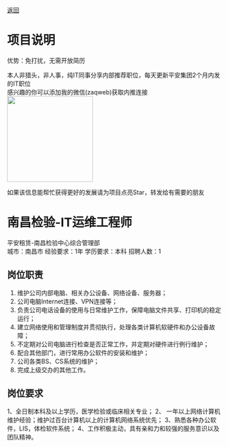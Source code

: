 [返回](../../)

# 项目说明

优势：免打扰，无需开放简历

本人非猎头，非人事，纯IT同事分享内部推荐职位，每天更新平安集团2个月内发的IT职位  
感兴趣的你可以添加我的微信(zaqweb)获取内推连接  
<img src="https://github.com/zaqweb/PA-IT-JOBS/blob/master/WechatICode.jpeg"  height="200" width="200">

如果该信息能帮忙获得更好的发展请为项目点亮Star，转发给有需要的朋友

# 南昌检验-IT运维工程师
平安租赁-南昌检验中心综合管理部  
城市：南昌市 经验要求：1年 学历要求：本科  招聘人数：1

## 岗位职责
1. 维护公司内部电脑、相关办公设备、网络设备、服务器；
2. 公司电脑Internet连接、VPN连接等；
3. 负责公司电话设备的使用与日常维护工作，保障电脑文件共享、打印机的稳定运行；
4. 建立网络使用和管理制度并贯彻执行，处理各类计算机软硬件和办公设备故障；
5. 不定期对公司电脑进行检查是否正常工作，并定期对硬件进行例行维护；
6. 配合其他部门，进行常用办公软件的安装和维护；
7. 公司各类BS、CS系统的维护；
8. 完成上级交办的其他工作。

## 岗位要求
1、全日制本科及以上学历，医学检验或临床相关专业；
2、 一年以上网络计算机维护经验；维护过百台计算机以上的计算机网络系统优先；
3、熟悉各种办公软件，LIS，体检软件系统；
4、工作积极主动，具有亲和力和较强的服务意识以及团队精神。




